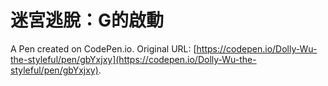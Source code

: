 # 迷宮逃脫：G的啟動

A Pen created on CodePen.io. Original URL: [https://codepen.io/Dolly-Wu-the-styleful/pen/gbYxjxy](https://codepen.io/Dolly-Wu-the-styleful/pen/gbYxjxy).

